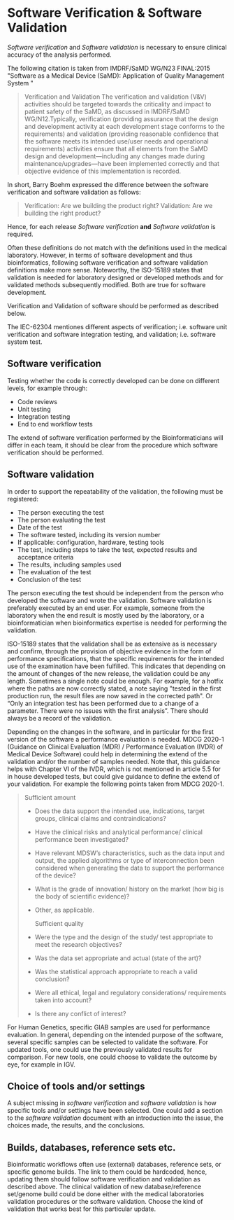 # Software Verification & Software Validation

_Software verification_ and _Software validation_ is necessary to ensure clinical accuracy of the analysis performed.

The following citation is taken from IMDRF/SaMD WG/N23 FINAL:2015 "Software as a Medical Device (SaMD): Application of Quality Management System "

> Verification and Validation
> The verification and validation (V&V) activities should be targeted towards the criticality and impact to patient safety of the SaMD, as discussed in IMDRF/SaMD WG/N12.Typically, verification (providing assurance that the design and development activity at each development stage conforms to the requirements) and validation (providing reasonable confidence that the software meets its intended use/user needs and operational requirements) activities ensure that all elements from the SaMD design and development—including any changes made during maintenance/upgrades—have been implemented correctly and that objective evidence of this implementation is recorded.

In short, Barry Boehm expressed the difference between the software verification and software validation as follows:

> Verification: Are we building the product right?
> Validation: Are we building the right product?

Hence, for each release _Software verification_ **and** _Software validation_ is required. 

Often these definitions do not match with the definitions used in the medical laboratory. However, in terms of software development and thus bioinformatics, following software verification and software validation definitions make more sense. Noteworthy, the ISO-15189 states that validation is needed for laboratory designed or developed methods and for validated methods subsequently modified. Both are true for software development.

Verification and Validation of software should be performed as described below. 

The IEC-62304 mentiones different aspects of verification; i.e. software unit verification and software integration testing, and validation; i.e. software system test.




## Software verification

Testing whether the code is correctly developed can be done on different levels, for example through:

- Code reviews 
- Unit testing
- Integration testing
- End to end workflow tests

The extend of software verification performed by the Bioinformaticians will differ in each team, it should be clear from the procedure which software verification should be performed. 

## Software validation

In order to support the repeatability of the validation, the following must be registered:

- The person executing the test
- The person evaluating the test
- Date of the test
- The software tested, including its version number
- If applicable: configuration, hardware, testing tools
- The test, including steps to take the test, expected results and acceptance criteria
- The results, including samples used
- The evaluation of the test
- Conclusion of the test

The person executing the test should be independent from the person who developed the software and wrote the validation. Software validation is preferably executed by an end user. For example, someone from the laboratory when the end result is mostly used by the laboratory, or a bioinformatician when bioinformatics expertise is needed for performing the validation. 

ISO-15189 states that the validation shall be as extensive as is necessary and confirm, through the provision of objective evidence in the form of performance specifications, that the specific requirements for the intended use of the examination have been fulfilled. This indicates that depending on the amount of changes of the new release, the validation could be any length. Sometimes a single note could be enough. For example, for a hotfix where the paths are now correctly stated, a note saying "tested in the first production run, the result files are now saved in the corrected path". Or “Only an integration test has been performed due to a change of a parameter. There were no issues with the first analysis”. There should always be a record of the validation.

Depending on the changes in the software, and in particular for the first version of the software a performance evaluation is needed. MDCG 2020-1
(Guidance on Clinical Evaluation (MDR) / Performance Evaluation (IVDR) of Medical Device Software) could help in determining the extend of the validation and/or the number of samples needed. Note that, this guidance helps with Chapter VI of the IVDR, which is not mentioned in article 5.5 for in house developed tests, but could give guidance to define the extend of your validation. 
For example the following points taken from MDCG 2020-1. 

> Sufficient amount
>
> - Does the data support the intended use, indications, target groups, clinical claims and
>   contraindications?
> - Have the clinical risks and analytical performance/ clinical performance been investigated?
> - Have relevant MDSW’s characteristics, such as the data input and output, the applied algorithms
>   or type of interconnection been considered when generating the data to support the performance of
>   the device?
> - What is the grade of innovation/ history on the market (how big is the body of scientific evidence)?
> - Other, as applicable.
>   
>   Sufficient quality
> - Were the type and the design of the study/ test appropriate to meet the research objectives?
> - Was the data set appropriate and actual (state of the art)?
> - Was the statistical approach appropriate to reach a valid conclusion?
> - Were all ethical, legal and regulatory considerations/ requirements taken into account?
> - Is there any conflict of interest?


For Human Genetics, specific GIAB samples are used for performance evaluation. In general, depending on the intended purpose of the software, several specific samples can be selected to validate the software. For updated tools, one could use the previously validated results for comparison. For new tools, one could choose to validate the outcome by eye, for example in IGV.

## Choice of tools and/or settings

A subject missing in _software verification_ and _software validation_ is how specific tools and/or settings have been selected. One could add a section to the _software validation_ document with an introduction into the issue, the choices made, the results, and the conclusions.

## Builds, databases, reference sets etc. 

Bioinformatic workflows often use (external) databases, reference sets, or specific genome builds. The link to them could be hardcoded, hence, updating them should follow software verification and validation as described above. The clinical validation of new database/reference set/genome build could be done either with the medical laboratories validation procedures or the software validation. Choose the kind of validation that works best for this particular update.  
